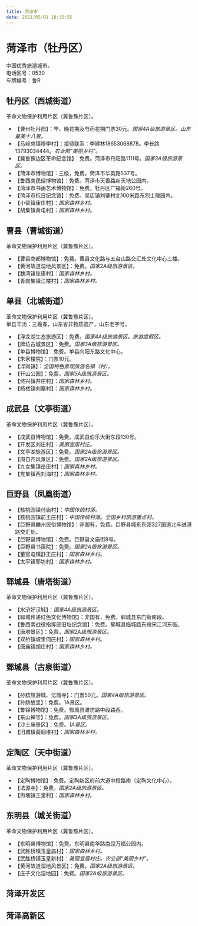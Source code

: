 ```yaml
---
title: 菏泽市  
date: 2021/05/01 18:35:55  
---
```

  
# 菏泽市（牡丹区）  
中国优秀旅游城市。  
电话区号：0530  
车牌编号：鲁R  

## 牡丹区（西城街道）  
革命文物保护利用片区（冀鲁豫片区）。  
* 【曹州牡丹园】：早、晚花期及芍药花期门票30元。*国家4A级旅游景区。山东最美十八景。*  
* 【马岭岗镇穆李村】：接待联系：李建林18653068878。李长路13793034444。*农业部“美丽乡村”。*  
* 【冀鲁豫边区革命纪念馆】：免费。菏泽市丹阳路1111号。*国家3A级旅游景区。*  
* 【菏泽市博物馆】：三级，免费。菏泽市华英路537号。  
* 【鲁西南民俗博物馆】：免费。菏泽市天香路新天地公园内。  
* 【菏泽市书画艺术博物馆】：免费。牡丹区广福街260号。  
* 【菏泽市抗日纪念馆】：免费。吴店镇刘寨村北100米路东烈士陵园内。  
* 【小留镇康庄村】：*国家森林乡村。*  
* 【胡集镇黄屯村】：*国家森林乡村。*  

## 曹县（曹城街道）  
革命文物保护利用片区（冀鲁豫片区）。  
* 【曹县商都博物馆】：免费。曹县文化路与五台山路交汇处文化中心三楼。  
* 【黄河故道湿地风景区】：免费。*国家2A级旅游景区。*  
* 【魏湾镇张康村】：*国家森林乡村。*  
* 【青岗集镇江楼村】：*国家森林乡村。*  

## 单县（北城街道）  
革命文物保护利用片区（冀鲁豫片区）。  
单县羊汤：三羲春，山东省非物质遗产，山东老字号。  
* 【浮龙湖生态旅游区】：免费。*国家4A级旅游景区。旅游度假区。*  
* 【牌坊古城景区】：免费。*国家3A级旅游景区。*  
* 【单县博物馆】：免费。单县向阳东路文化中心。  
* 【朱家楼院】：门票10元。  
* 【浮岗镇】：*全国特色景观旅游名镇（村）。*  
* 【幵山公园】：免费。*国家3A级旅游景区。*  
* 【终兴镇井庄村】：*国家森林乡村。*  
* 【杨楼镇刘寨村】：*国家森林乡村。*  

## 成武县（文亭街道）  
革命文物保护利用片区（冀鲁豫片区）。  
* 【成武县博物馆】：免费。成武县伯乐大街东段130号。  
* 【开发区刘庄村】：*美丽宜居村庄。*  
* 【文亭湖旅游区】：免费。*国家2A级旅游景区。*  
* 【周自齐风景区】：免费。*国家2A级旅游景区。*  
* 【九女集镇岳庄村】：*国家森林乡村。*  
* 【党集镇西刘海村】：*国家森林乡村。*  

## 巨野县（凤凰街道）  
* 【核桃园镇付庙村】：*中国传统村落。*  
* 【核桃园镇前王庄村】：*中国传统村落。全国乡村旅游重点村。*  
* 【巨野县麟州民俗博物馆】：非国有，免费。巨野县城东东郊327国道北与进港路交汇处。  
* 【巨野县博物馆】：免费。巨野县文庙街8号。  
* 【巨野县书画院】：免费。*国家2A级旅游景区。*  
* 【董官屯镇舒王庄村】：*国家森林乡村。*  
* 【太平镇郭坊村】：*国家森林乡村。*  

## 郓城县（唐塔街道）  
革命文物保护利用片区（冀鲁豫片区）。  
* 【水浒好汉城】：*国家4A级旅游景区。*  
* 【郓城传递红色文化博物馆】：非国有，免费。郓城县东门街南段。  
* 【鲁西南战役指挥部旧址纪念馆】：免费。郓城县临城路东段宋江河东临。  
* 【唐塔景区】：免费。*国家2A级旅游景区。*  
* 【双桥镇坡里何庄村】：*国家森林乡村。*  
* 【唐庙镇胡庄村】：*国家森林乡村。*  

## 鄄城县（古泉街道）  
革命文物保护利用片区（冀鲁豫片区）。  
* 【孙膑旅游城、亿城寺】：门票50元。*国家4A级旅游景区。*  
* 【孙膑故里】：免费。1A景区。  
* 【鲁锦博物馆】：免费。鄄城县潍坊路中段路西。  
* 【东山禅寺】：免费。*国家3A级旅游景区。*  
* 【沙土庙景区】：免费。*1A景区。*  
* 【旧城镇葵堌堆村】：*国家森林乡村。*  

## 定陶区（天中街道）  
革命文物保护利用片区（冀鲁豫片区）。  
* 【定陶博物馆】：免费。定陶新区府前大道中段路南（定陶文化中心）。  
* 【法源寺】：免费。*国家2A级旅游景区。*  
* 【冉堌镇王堂村】：*国家森林乡村。*  

## 东明县（城关街道）  
革命文物保护利用片区（冀鲁豫片区）。  
* 【东明县博物馆】：免费。东明县南华路南段万福公园内。  
* 【武胜桥镇玉皇庙村】：*国家森林乡村。*  
* 【武胜桥镇玉皇新村】：*美丽宜居村庄。农业部“美丽乡村”。*  
* 【黄河故道湿地风景区】：免费。*国家2A级旅游景区。*  
* 【庄子文化湿地园】：免费。*国家2A级旅游景区。*  

## 菏泽开发区  

## 菏泽高新区  
